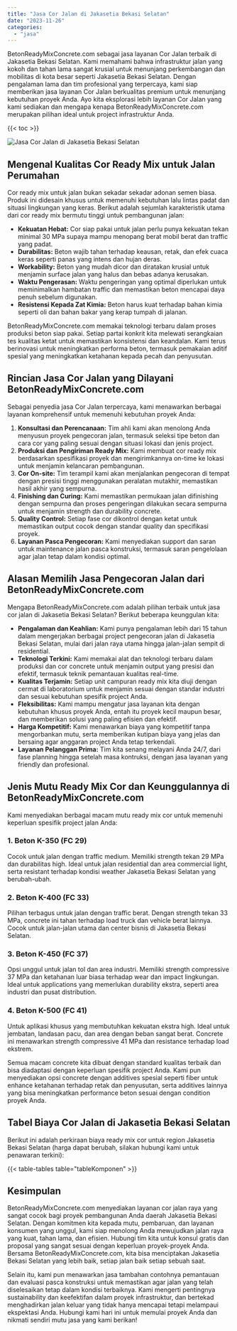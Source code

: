 ```yaml
---
title: "Jasa Cor Jalan di Jakasetia Bekasi Selatan"
date: "2023-11-26"
categories: 
  - "jasa"
---
```


BetonReadyMixConcrete.com sebagai jasa layanan Cor Jalan terbaik di Jakasetia Bekasi Selatan. Kami memahami bahwa infrastruktur jalan yang kokoh dan tahan lama sangat krusial untuk menunjang perkembangan dan mobilitas di kota besar seperti Jakasetia Bekasi Selatan. Dengan pengalaman lama dan tim profesional yang terpercaya, kami siap memberikan jasa layanan Cor Jalan berkualitas premium untuk menunjang kebutuhan proyek Anda. Ayo kita eksplorasi lebih layanan Cor Jalan yang kami sediakan dan mengapa kenapa BetonReadyMixConcrete.com merupakan pilihan ideal untuk project infrastruktur Anda.

{{< toc >}}

![Jasa Cor Jalan di Jakasetia Bekasi Selatan](https://betoncor8.github.io/cor/harga-beton-readymix-concrete%20(10).png)

## Mengenal Kualitas Cor Ready Mix untuk Jalan Perumahan

Cor ready mix untuk jalan bukan sekadar sekadar adonan semen biasa. Produk ini didesain khusus untuk memenuhi kebutuhan lalu lintas padat dan situasi lingkungan yang keras. Berikut adalah sejumlah karakteristik utama dari cor ready mix bermutu tinggi untuk pembangunan jalan:

- **Kekuatan Hebat:** Cor siap pakai untuk jalan perlu punya kekuatan tekan minimal 30 MPa supaya mampu menopang berat mobil berat dan traffic yang padat.
- **Durabilitas:** Beton wajib tahan terhadap keausan, retak, dan efek cuaca keras seperti panas yang intens dan hujan deras.
- **Workability:** Beton yang mudah dicor dan diratakan krusial untuk menjamin surface jalan yang halus dan bebas adanya kerusakan.
- **Waktu Pengerasan:** Waktu pengeringan yang optimal diperlukan untuk meminimalkan hambatan traffic dan memastikan beton mencapai daya penuh sebelum digunakan.
- **Resistensi Kepada Zat Kimia:** Beton harus kuat terhadap bahan kimia seperti oli dan bahan bakar yang kerap tumpah di jalanan.

BetonReadyMixConcrete.com memakai teknologi terbaru dalam proses produksi beton siap pakai. Setiap partai konkrit kita melewati serangkaian tes kualitas ketat untuk memastikan konsistensi dan keandalan. Kami terus berinovasi untuk meningkatkan performa beton, termasuk pemakaian aditif spesial yang meningkatkan ketahanan kepada pecah dan penyusutan.

## Rincian Jasa Cor Jalan yang Dilayani BetonReadyMixConcrete.com

Sebagai penyedia jasa Cor Jalan terpercaya, kami menawarkan berbagai layanan komprehensif untuk memenuhi kebutuhan proyek Anda:

1. **Konsultasi dan Perencanaan:** Tim ahli kami akan menolong Anda menyusun proyek pengecoran jalan, termasuk seleksi tipe beton dan cara cor yang paling sesuai dengan situasi lokasi dan jenis project.
2. **Produksi dan Pengiriman Ready Mix:** Kami membuat cor ready mix berdasarkan spesifikasi proyek dan mengirimkannya on-time ke lokasi untuk menjamin kelancaran pembangunan.
3. **Cor On-site:** Tim terampil kami akan menjalankan pengecoran di tempat dengan presisi tinggi menggunakan peralatan mutakhir, memastikan hasil akhir yang sempurna.
4. **Finishing dan Curing:** Kami memastikan permukaan jalan difinishing dengan sempurna dan proses pengeringan dilakukan secara sempurna untuk menjamin strength dan durability concrete.
5. **Quality Control:** Setiap fase cor dikontrol dengan ketat untuk memastikan output cocok dengan standar quality dan specifikasi proyek.
6. **Layanan Pasca Pengecoran:** Kami menyediakan support dan saran untuk maintenance jalan pasca konstruksi, termasuk saran pengelolaan agar jalan tetap dalam kondisi optimal.

## Alasan Memilih Jasa Pengecoran Jalan dari BetonReadyMixConcrete.com

Mengapa BetonReadyMixConcrete.com adalah pilihan terbaik untuk jasa cor jalan di Jakasetia Bekasi Selatan? Berikut beberapa keunggulan kita:

- **Pengalaman dan Keahlian:** Kami punya pengalaman lebih dari 15 tahun dalam mengerjakan berbagai project pengecoran jalan di Jakasetia Bekasi Selatan, mulai dari jalan raya utama hingga jalan-jalan sempit di residential.
- **Teknologi Terkini:** Kami memakai alat dan teknologi terbaru dalam produksi dan cor concrete untuk menjamin output yang presisi dan efektif, termasuk teknik pemantauan kualitas real-time.
- **Kualitas Terjamin:** Setiap unit campuran ready mix kita diuji dengan cermat di laboratorium untuk menjamin sesuai dengan standar industri dan sesuai kebutuhan spesifik project Anda.
- **Fleksibilitas:** Kami mampu mengatur jasa layanan kita dengan kebutuhan khusus proyek Anda, entah itu proyek kecil maupun besar, dan memberikan solusi yang paling efisien dan efektif.
- **Harga Kompetitif:** Kami menawarkan biaya yang kompetitif tanpa mengorbankan mutu, serta memberikan kutipan biaya yang jelas dan bersaing agar anggaran project Anda tetap terkendali.
- **Layanan Pelanggan Prima:** Tim kita senang melayani Anda 24/7, dari fase planning hingga setelah masa kontruksi, dengan jasa layanan yang friendly dan profesional.

## Jenis Mutu Ready Mix Cor dan Keunggulannya di BetonReadyMixConcrete.com

Kami menyediakan berbagai macam mutu ready mix cor untuk memenuhi keperluan spesifik project jalan Anda:

### 1\. Beton K-350 (FC 29)

Cocok untuk jalan dengan traffic medium. Memiliki strength tekan 29 MPa dan durabilitas high. Ideal untuk jalan residential dan area commercial light, serta resistant terhadap kondisi weather Jakasetia Bekasi Selatan yang berubah-ubah.

### 2\. Beton K-400 (FC 33)

Pilihan terbagus untuk jalan dengan traffic berat. Dengan strength tekan 33 MPa, concrete ini tahan terhadap load truck dan vehicle berat lainnya. Cocok untuk jalan-jalan utama dan center bisnis di Jakasetia Bekasi Selatan.

### 3\. Beton K-450 (FC 37)

Opsi unggul untuk jalan tol dan area industri. Memiliki strength compressive 37 MPa dan ketahanan luar biasa terhadap wear dan impact lingkungan. Ideal untuk applications yang memerlukan durability ekstra, seperti area industri dan pusat distribution.

### 4\. Beton K-500 (FC 41)

Untuk aplikasi khusus yang membutuhkan kekuatan ekstra high. Ideal untuk jembatan, landasan pacu, dan area dengan beban sangat berat. Concrete ini menawarkan strength compressive 41 MPa dan resistance terhadap load ekstrem.

Semua macam concrete kita dibuat dengan standard kualitas terbaik dan bisa diadaptasi dengan keperluan spesifik project Anda. Kami pun menyediakan opsi concrete dengan additives spesial seperti fiber untuk enhance ketahanan terhadap retak dan penyusutan, serta additives lainnya yang bisa meningkatkan performance beton sesuai dengan condition proyek Anda.

## Tabel Biaya Cor Jalan di Jakasetia Bekasi Selatan

Berikut ini adalah perkiraan biaya ready mix cor untuk region Jakasetia Bekasi Selatan (harga dapat berubah, silakan hubungi kami untuk penawaran terkini):

{{< table-tables table="tableKomponen" >}}

## Kesimpulan

BetonReadyMixConcrete.com menyediakan layanan cor jalan raya yang sangat cocok bagi proyek pembangunan Anda daerah Jakasetia Bekasi Selatan. Dengan komitmen kita kepada mutu, pembaruan, dan layanan konsumen yang unggul, kami siap menolong Anda mewujudkan jalan raya yang kuat, tahan lama, dan efisien. Hubungi tim kita untuk konsul gratis dan proposal yang sangat sesuai dengan keperluan proyek-proyek Anda. Bersama BetonReadyMixConcrete.com, kita bisa menciptakan Jakasetia Bekasi Selatan yang lebih baik, setiap jalan baik setiap sebuah saat.

Selain itu, kami pun menawarkan jasa tambahan contohnya pemantauan dan evaluasi pasca konstruksi untuk memastikan agar jalan yang telah diselesaikan tetap dalam kondisi terbaiknya. Kami mengerti pentingnya sustainability dan keefektifan dalam proyek infrastruktur, dan bertekad menghadirkan jalan keluar yang tidak hanya mencapai tetapi melampaui ekspektasi Anda. Hubungi kami hari ini untuk memulai proyek Anda dan nikmati sendiri mutu jasa yang kami berikan!

